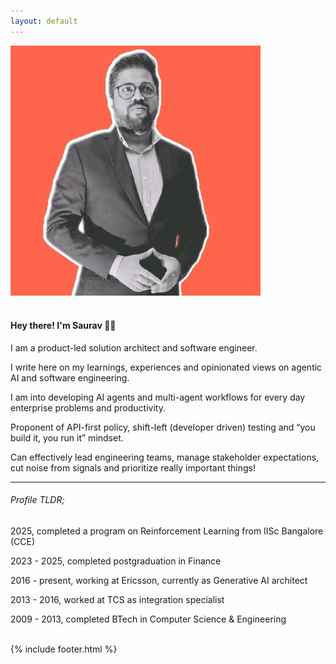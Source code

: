 ```yaml
---
layout: default
---
```


<div class="row content">
    <div class="col-md-12">
        <img src="/assets/face.jpg" class="face-img" />
        <br />
        <br />
        <h4>Hey there! I'm Saurav 👋🏽</h4>
        <p>I am a product-led solution architect and software engineer.</p>
        <p>I write here on my learnings, experiences and opinionated views on agentic AI and software engineering.</p>
        <p>I am into developing AI agents and multi-agent workflows for every day enterprise problems and productivity.</p>
        <p>Proponent of API-first policy, shift-left (developer driven) testing and “you build it, you run it” mindset.</p>
        <p>Can effectively lead engineering teams, manage stakeholder expectations, cut noise from signals and prioritize really important things!</p>
        <hr />
        <h6>Profile <i>TLDR;</i></h6>
        <p>2025, completed a program on Reinforcement Learning from IISc Bangalore (CCE)</p>
        <p>2023 - 2025, completed postgraduation in Finance</p>
        <p>2016 - present, working at Ericsson, currently as Generative AI architect</p>
        <p>2013 - 2016, worked at TCS as integration specialist</p>
        <p>2009 - 2013, completed BTech in Computer Science & Engineering</p>
        <br />
    </div>
</div>
{% include footer.html %}
